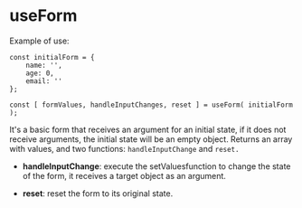 # useForm

Example of use:
```
const initialForm = {
    name: '',
    age: 0,
    email: ''
};

const [ formValues, handleInputChanges, reset ] = useForm( initialForm );
```
It's a basic form that receives an argument for an initial state, if it does not receive arguments, the initial state will be an empty object. Returns an array with values, and two functions: `handleInputChange` and `reset.`

- **handleInputChange**: execute the setValues ​​function to change the state ​​of the form, it receives a target object as an argument.

- **reset**: reset the form to its original state.

